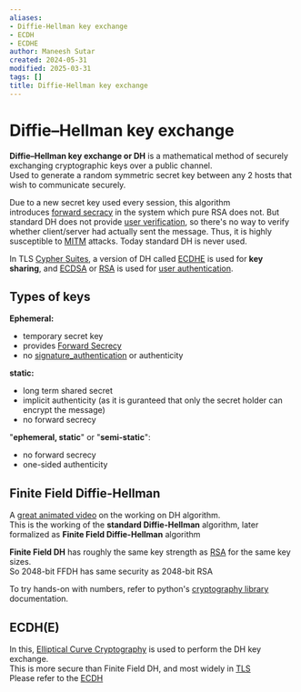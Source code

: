 ```yaml
---
aliases:
- Diffie-Hellman key exchange
- ECDH
- ECDHE
author: Maneesh Sutar
created: 2024-05-31
modified: 2025-03-31
tags: []
title: Diffie-Hellman key exchange
---
```


# Diffie–Hellman key exchange

**Diffie–Hellman key exchange or DH** is a mathematical method of securely exchanging cryptographic keys over a public channel.  
Used to generate a random symmetric secret key between any 2 hosts that wish to communicate securely.

Due to a new secret key used every session, this algorithm introduces [forward secracy](forward_secracy.md) in the system which pure RSA does not. But standard DH does not provide [user verification](signature_authentication.md), so there's no way to verify whether client/server had actually sent the message. Thus, it is highly susceptible to [MITM](mitm.md) attacks. Today standard DH is never used.

In TLS [Cypher Suites](cypher_suite.md), a version of DH called [ECDHE](#ecdh) is used for **key sharing**, and [ECDSA](#ecdsa) or [RSA](rsa.md) is used for [user authentication](signature_authentication.md).

## Types of keys

**Ephemeral:**

* temporary secret key
* provides [Forward Secrecy](forward_secracy.md)
* no [signature_authentication](signature_authentication.md) or authenticity

**static:**

* long term shared secret
* implicit authenticity (as it is guranteed that only the secret holder can encrypt the message)
* no forward secrecy

"**ephemeral, static**" or "**semi-static**":

* no forward secrecy
* one-sided authenticity

## Finite Field Diffie-Hellman

A [great animated video](https://youtu.be/85oMrKd8afY) on the working on DH algorithm.  
This is the working of the **standard Diffie-Hellman** algorithm, later formalized as **Finite Field Diffie-Hellman** algorithm

**Finite Field DH** has roughly the same key strength as [RSA](rsa.md#limitations) for the same key sizes.  
So 2048-bit FFDH has same security as 2048-bit RSA

To try hands-on with numbers, refer to python's [cryptography library](https://cryptography.io/en/latest/hazmat/primitives/asymmetric/dh/) documentation.

## ECDH(E)

In this, [Elliptical Curve Cryptography](elliptical_curve_crypto.md) is used to perform the DH key exchange.  
This is more secure than Finite Field DH, and most widely in [TLS](tls.md)  
Please refer to the [ECDH](elliptical_curve_crypto.md#ECDH)
